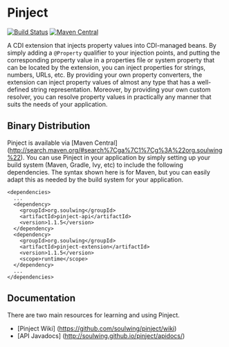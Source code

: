 Pinject
=======

[![Build Status](https://travis-ci.org/soulwing/pinject.svg?branch=master)](https://travis-ci.org/soulwing/pinject)
[![Maven Central](https://maven-badges.herokuapp.com/maven-central/org.soulwing/pinject/badge.svg)](http://search.maven.org/#search%7Cga%7C1%7Cg%3Aorg.soulwing%20a%3Apinject*)

A CDI extension that injects property values into CDI-managed beans.  By
simply adding a `@Property` qualifier to your injection points,
and putting the corresponding property value in a properties file or system
property that can be located by the extension, you can inject properties 
for strings, numbers, URLs, etc.  By providing your own property converters, 
the extension can inject property values of almost any type that has a 
well-defined string representation.  Moreover, by providing your own
custom resolver, you can resolve property values in practically any manner 
that suits the needs of your application. 

Binary Distribution
-------------------

Pinject is available via [Maven Central] 
(http://search.maven.org/#search%7Cga%7C1%7Cg%3A%22org.soulwing%22). You can
use Pinject in your application by simply setting up your build system (Maven, 
Gradle, Ivy, etc) to include the following dependencies. The syntax shown here
is for Maven, but you can easily adapt this as needed by the build system for
your application.

```
<dependencies>
  ...
  <dependency>
    <groupId>org.soulwing</groupId>
    <artifactId>pinject-api</artifactId>
    <version>1.1.5</version>
  </dependency>
  <dependency>
    <groupId>org.soulwing</groupId>
    <artifactId>pinject-extension</artifactId>
    <version>1.1.5</version>
    <scope>runtime</scope>
  </dependency>
  ...  
</dependencies>
```

Documentation
-------------

There are two main resources for learning and using Pinject.

* [Pinject Wiki] (https://github.com/soulwing/pinject/wiki)
* [API Javadocs] (http://soulwing.github.io/pinject/apidocs/)
